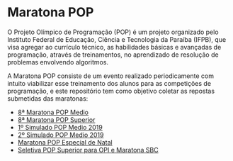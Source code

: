 # Maratona POP

O Projeto Olímpico de Programação (POP) é um projeto organizado pelo Instituto Federal de Educação, Ciência e Tecnologia da Paraíba (IFPB), que visa agregar ao currículo técnico, as habilidades básicas e avançadas de programação, através de treinamentos, no aprendizado de resolução de problemas envolvendo algoritmos.

A Maratona POP consiste de um evento realizado periodicamente com intuito viabilizar esse treinamento dos alunos para as competições de programação, e este repositório tem como objetivo coletar as repostas submetidas das maratonas:

* [8ª Maratona POP Medio](ID-098-2018-10-VIII-Maratona-POP-Medio/)
* [8ª Maratona POP Superior](ID-099-2018-10-VIII-Maratona-POP-Superior/)
* [1º Simulado POP Medio 2019](ID-101-2019-04-POP-Simulado-Medio-I)
* [2º Simulado POP Medio 2019](ID-102-2019-05-POP-Simulado-Medio-II)
* [Maratona POP Especial de Natal](ID-100-2018-12-Maratona-POP-Natal/)
* [Seletiva POP Superior para OPI e Maratona SBC](ID-103-2019-06-Seletiva-POP-2019/)

